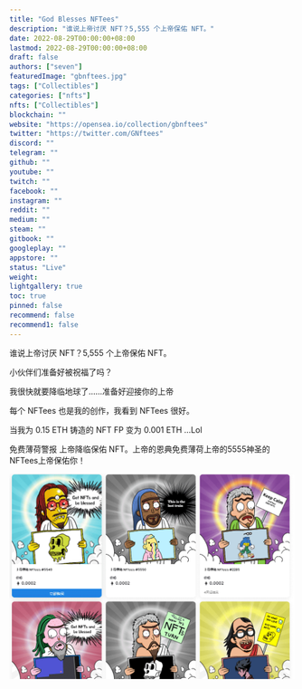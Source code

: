 ```yaml
---
title: "God Blesses NFTees"
description: "谁说上帝讨厌 NFT？5,555 个上帝保佑 NFT。"
date: 2022-08-29T00:00:00+08:00
lastmod: 2022-08-29T00:00:00+08:00
draft: false
authors: ["seven"]
featuredImage: "gbnftees.jpg"
tags: ["Collectibles"]
categories: ["nfts"]
nfts: ["Collectibles"]
blockchain: ""
website: "https://opensea.io/collection/gbnftees"
twitter: "https://twitter.com/GNftees"
discord: ""
telegram: ""
github: ""
youtube: ""
twitch: ""
facebook: ""
instagram: ""
reddit: ""
medium: ""
steam: ""
gitbook: ""
googleplay: ""
appstore: ""
status: "Live"
weight: 
lightgallery: true
toc: true
pinned: false
recommend: false
recommend1: false
---
```

谁说上帝讨厌 NFT？5,555 个上帝保佑 NFT。

小伙伴们准备好被祝福了吗？

我很快就要降临地球了……准备好迎接你的上帝

每个 NFTees 也是我的创作，我看到 NFTees 很好。

当我为 0.15 ETH 铸造的 NFT FP 变为 0.001 ETH ...Lol 

免费薄荷警报‍ 上帝降临保佑 NFT。‍上帝的恩典免费薄荷上帝的5555神圣的NFTees上帝保佑你！

![nft](d4213824-abe8-41fa-82d9-4045ceefb278_.png)